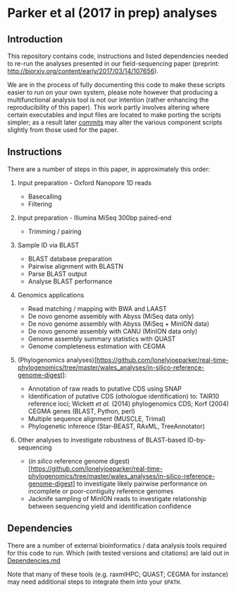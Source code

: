 # Parker et al (2017 in prep) analyses

## Introduction

This repository contains code, instructions and listed dependencies needed to re-run the analyses presented in our field-sequencing paper (preprint: http://biorxiv.org/content/early/2017/03/14/107656).

We are in the process of fully documenting this code to make these scripts easier to run on your own system, please note however that producing a multifunctional analysis tool is not our intention (rather enhancing the reproducibility of this paper). This work partly involves altering where certain executables and input files are located to make porting the scripts simpler; as a result later [commits](https://github.com/lonelyjoeparker/real-time-phylogenomics/commits/master) may alter the various component scripts slightly from those used for the paper.

## Instructions

There are a number of steps in this paper, in approximately this order:

1. Input preparation - Oxford Nanopore 1D reads
    - Basecalling
    - Filtering
2. Input preparation - Illumina MiSeq 300bp paired-end
    - Trimming / pairing

3. Sample ID via BLAST
    - BLAST database preparation
    - Pairwise alignment with BLASTN
    - Parse BLAST output
    - Analyse BLAST performance

4. Genomics applications
    - Read matching / mapping with BWA and LAAST
    - De novo genome assembly with Abyss (MiSeq data only)
    - De novo genome assembly with Abyss (MiSeq + MinION data)
    - De novo genome assembly with CANU (MinION data only)
    - Genome assembly summary statistics with QUAST
    - Genome completeness estimation with CEGMA

5. (Phylogenomics analyses)[https://github.com/lonelyjoeparker/real-time-phylogenomics/tree/master/wales_analyses/in-silico-reference-genome-digest]:
    - Annotation of raw reads to putative CDS using SNAP
    - Identification of putative CDS (othologue identification) to: TAIR10 reference loci; Wickett *et al.* (2014) phylogenomics CDS; Korf (2004) CEGMA genes (BLAST, Python, perl)
    - Multiple sequence alignment (MUSCLE, Trimal)
    - Phylogenetic inference (Star-BEAST, RAxML, TreeAnnotator)

6. Other analyses to investigate robustness of BLAST-based ID-by-sequencing
    - (*in silico* reference genome digest)[https://github.com/lonelyjoeparker/real-time-phylogenomics/tree/master/wales_analyses/in-silico-reference-genome-digest] to investigate likely pairwise performance on incomplete or poor-contiguity reference genomes
    - Jacknife sampling of MinION reads to investigate relationship between sequencing yield and identification confidence

## Dependencies

There are a number of external bioinformatics / data analysis tools required for this code to run. Which (with tested versions and citations) are laid out in [Dependencies.md](Dependencies.md)

Note that many of these tools (e.g. raxmlHPC; QUAST; CEGMA for instance) may need additional steps to integrate them into your ```$PATH```.
